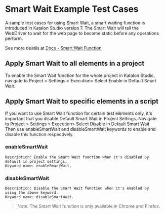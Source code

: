 # Smart Wait Example Test Cases

A sample test cases for using Smart Wait, a smart waiting function is introduced in Katalon Studio version 7. The Smart Wait will tell the WebDriver to wait for the web page to become static before any operations perform.

See more deatils at [Docs - Smart Wait Function](https://docs.katalon.com/katalon-studio/docs/webui-smartwait.html)

## Apply Smart Wait to all elements in a project
To enable the Smart Wait function for the whole project in Katalon Studio, navigate to Project > Settings > Execution> Select Enable in Default Smart Wait.

## Apply Smart Wait to specific elements in a script
If you want to use Smart Wait function for certain test elements only, it's important that you disable Default Smart Wait in Project Settings. Navigate to Project > Settings > Execution> Select Disable in Default Smart Wait. Then use enableSmartWait and disableSmartWait keywords to enable and disable this function respectively.

### enableSmartWait
```
Description: Enable the Smart Wait function when it's disabled by default in project settings.
Keyword name: enableSmartWait.
```

### disableSmartWait
```
Description: Disable the Smart Wait function when it's enabled by using the above keyword.
Keyword name: disableSmartWait.
```
> Note: The Smart Wait function is only available in Chrome and Firefox.
